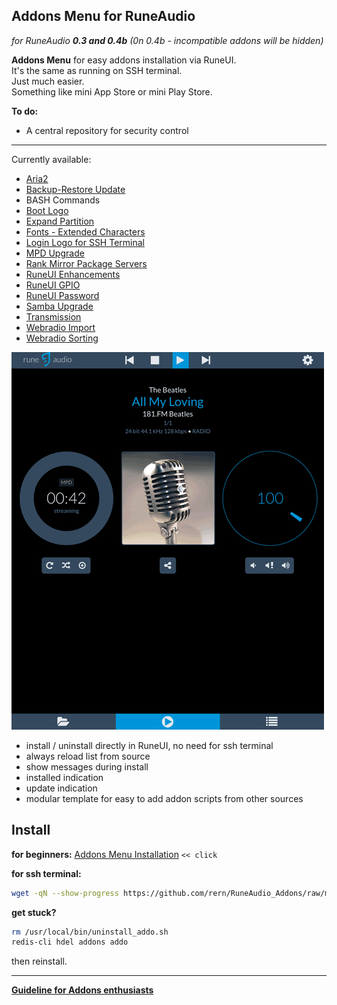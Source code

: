 Addons Menu for RuneAudio
---
_for RuneAudio **0.3 and 0.4b** (0n 0.4b - incompatible addons will be hidden)_
   
**Addons Menu** for easy addons installation via RuneUI.  
It's the same as running on SSH terminal.  
Just much easier.  
Something like mini App Store or mini Play Store.  

**To do:**
- A central repository for security control
<hr>

Currently available:
- [Aria2](https://github.com/rern/RuneAudio_Addons)
- [Backup-Restore Update](https://github.com/rern/RuneAudio/tree/master/backup-restore)
- BASH Commands
- [Boot Logo](https://github.com/rern/RuneAudio/tree/master/boot_splash)
- [Expand Partition](https://github.com/rern/RuneAudio/tree/master/expand_partition)
- [Fonts - Extended Characters](https://github.com/rern/RuneAudio/tree/master/font_extended)
- [Login Logo for SSH Terminal](https://github.com/rern/RuneAudio/tree/master/motd)
- [MPD Upgrade](https://github.com/rern/RuneAudio/tree/master/mpd)
- [Rank Mirror Package Servers](https://github.com/rern/RuneAudio/tree/master/rankmirrors)
- [RuneUI Enhancements](https://github.com/rern/RuneUI_enhancement)
- [RuneUI GPIO](https://github.com/rern/RuneUI_GPIO)
- [RuneUI Password](https://github.com/rern/RuneUI_password)
- [Samba Upgrade](https://github.com/rern/RuneAudio/tree/master/samba)
- [Transmission](https://github.com/rern/RuneAudio/tree/master/transmission)
- [Webradio Import](https://github.com/rern/RuneAudio/tree/master/webradio)
- [Webradio Sorting](https://github.com/rern/RuneAudio/tree/master/webradio)

![addons](https://github.com/rern/_assets/blob/master/RuneAudio_Addons/addons.gif)  

- install / uninstall directly in RuneUI, no need for ssh terminal
- always reload list from source
- show messages during install
- installed indication
- update indication
- modular template for easy to add addon scripts from other sources

Install
---
**for beginners:**  [Addons Menu Installation](https://github.com/rern/RuneAudio/blob/master/Addons_install/README.md) `<< click`

**for ssh terminal:**
```sh
wget -qN --show-progress https://github.com/rern/RuneAudio_Addons/raw/master/install.sh; chmod +x install.sh; ./install.sh
```

**get stuck?**
```sh
rm /usr/local/bin/uninstall_addo.sh
redis-cli hdel addons addo
```
then reinstall.

---
  
[**Guideline for Addons enthusiasts**](https://github.com/rern/RuneAudio_Addons/blob/master/guideline.md)  
